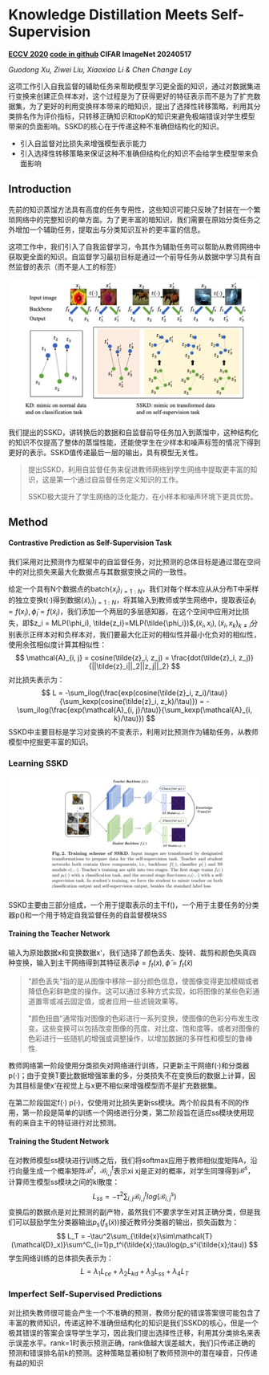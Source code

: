 # Knowledge Distillation Meets Self-Supervision

**[ECCV 2020](https://link.springer.com/chapter/10.1007/978-3-030-58545-7_34)	[code in github](https://github.com/xuguodong03/SSKD)	CIFAR  ImageNet	20240517**

*Guodong Xu, Ziwei Liu, Xiaoxiao Li & Chen Change Loy* 

这项工作引入自我监督的辅助任务来帮助模型学习更全面的知识，通过对数据集进行变换来创建正负样本对，这个过程是为了获得更好的特征表示而不是为了扩充数据集，为了更好的利用变换样本带来的暗知识，提出了选择性转移策略，利用其分类排名作为评价指标，只转移正确知识和topK的知识来避免极端错误对学生模型带来的负面影响。SSKD的核心在于传递这种不准确但结构化的知识。

- 引入自监督对比损失来增强模型表示能力
- 引入选择性转移策略来保证这种不准确但结构化的知识不会给学生模型带来负面影响

## Introduction

先前的知识蒸馏方法具有高度的任务专用性，这些知识可能只反映了封装在一个繁琐网络中的完整知识的单方面。为了更丰富的暗知识，我们需要在原始分类任务之外增加一个辅助任务，提取出与分类知识互补的更丰富的信息。

这项工作中，我们引入了自我监督学习，令其作为辅助任务可以帮助从教师网络中获取更全面的知识。自监督学习最初目标是通过一个前导任务从数据中学习具有自然监督的表示（而不是人工的标签）

![image-20240516150251188](imgs/image-20240516150251188.png)

我们提出的SSKD，讲转换后的数据和自监督前导任务加入到蒸馏中，这种结构化的知识不仅提高了整体的蒸馏性能，还能使学生在少样本和噪声标签的情况下得到更好的表示。SSKD值传递最后一层的输出，具有模型无关性。

> 提出SSKD，利用自监督任务来促进教师网络到学生网络中提取更丰富的知识，这是第一个通过自监督任务定义知识的工作。
>
> SSKD极大提升了学生网络的泛化能力，在小样本和噪声环境下更具优势。

## Method

#### Contrastive Prediction as Self-Supervision Task

我们采用对比预测作为框架中的自监督任务，对比预测的总体目标是通过潜在空间中的对比损失来最大化数据点与其数据变换之间的一致性。

给定一个具有N个数据点的batch$\{x_i \}_{i=1:N}$，我们对每个样本应从从分布T中采样的独立变换t(·)得到数据$\{\tilde{x})_i\}_{i=1:N}$，将其输入到教师或学生网络中，提取表征$\phi_i=f(x_i), \tilde{\phi}_i = f(\tilde{x}_i)$，我们添加一个两层的多层感知器，在这个空间中应用对比损失，即$z_i = MLP(\phi_i), \tilde{z_i}=MLP(\tilde{\phi_i})$,$(\tilde{x}_i, x_i), (\tilde{x}_i, x_k)_{k\neq i}$分别表示正样本对和负样本对，我们要最大化正对的相似性并最小化负对的相似性，使用余弦相似度计算其相似性：
$$
\mathcal{A}_{i, j} = cosine(\tilde{z}_i, z_j) = \frac{dot(\tilde{z}_i, z_j)}{||\tilde{z}_i||_2||z_j||_2}
$$
对比损失表示为：
$$
L = -\sum_ilog(\frac{exp(cosine(\tilde{z}_i, z_i)/\tau)}{\sum_kexp(cosine(\tilde{z}_i, z_k)/\tau)}) = -\sum_ilog(\frac{exp(\mathcal{A}_{i, j}/\tau)}{\sum_kexp(\mathcal{A}_{i, k}/\tau)})
$$
SSKD中主要目标是学习对变换的不变表示，利用对比预测作为辅助任务，从教师模型中挖掘更丰富的知识。

### Learning SSKD 

![image-20240516153728830](imgs/image-20240516153728830.png)

SSKD主要由三部分组成，一个用于提取表示的主干f()，一个用于主要任务的分类器p()和一个用于特定自我监督任务的自监督模块SS

#### Training the Teacher Network

输入为原始数据x和变换数据x‘，我们选择了颜色丢失、旋转、裁剪和颜色失真四种变换，输入到主干网络得到其特征表示$\phi=f_t(x), \tilde{\phi}=f_t(\tilde{x})$

> "颜色丢失"指的是从图像中移除一部分颜色信息，使图像变得更加模糊或者降低色彩鲜艳度的操作。这可以通过多种方式实现，如将图像的某些色彩通道置零或减去固定值，或者应用一些滤镜效果等。
>
> "颜色扭曲"通常指对图像的色彩进行一系列变换，使图像的色彩分布发生改变。这些变换可以包括改变图像的亮度、对比度、饱和度等，或者对图像的色彩进行一些随机的增强或调整操作，以增加数据的多样性和模型的鲁棒性.

教师网络第一阶段使用分类损失对网络进行训练，只更新主干网络f(·)和分类器p(·)；由于变换T要比数据增强笨重的多，分类损失不在变换后的数据上计算，因为其目标是使x’在视觉上与x更不相似来增强模型而不是扩充数据集。

在第二阶段固定f(·) p(·)，仅使用对比损失更新ss模块。两个阶段具有不同的作用，第一阶段是简单的训练一个网络进行分类，第二阶段旨在适应ss模块使用现有的来自主干的特征进行对比预测。

#### Training the Student Network

在对教师模型ss模块进行训练之后，我们将softmax应用于教师相似度矩阵A，沿行向量生成一个概率矩阵$\mathcal{B}^t$，$\mathcal{B}^t_{i, j}$表示xi xj是正对的概率，对学生同理得到$\mathcal{B}^s$，计算师生模型ss模块之间的kl散度：
$$
L_{ss} = -\tau^2\sum_{i,j}\mathcal{B}^t_{i,j}log(\mathcal{B}^s_{i,j})
$$
变换后的数据点是对比预测的副产物，虽然我们不要求学生对其正确分类，但是我们可以鼓励学生分类器输出$p_s(f_s(\tilde{x}))$接近教师分类器的输出，损失函数为：
$$
L_T = -\tau^2\sum_{\tilde{x}\sim\mathcal{T}(\mathcal{D}_x)}\sum^C_{i=1}p_t^i(\tilde{x};\tau)log(p_s^i(\tilde{x};\tau))
$$
学生网络训练的总体损失表示为：
$$
L = \lambda_1L_{ce} + \lambda_2L_{kd} + \lambda_3L_{ss} + \lambda_4L_{T}
$$

### Imperfect Self-Supervised Predictions

对比损失教师很可能会产生一个不准确的预测，教师分配的错误答案很可能包含了丰富的教师知识，传递这种不准确但结构化的知识是我们SSKD的核心，但是一个极其错误的答案会误导学生学习，因此我们提出选择性迁移，利用其分类排名来表示误差水平。rank=1时表示预测正确，rank值越大误差越大，我们只传递正确的预测和错误排名前k的预测。这种策略显著抑制了教师预测中的潜在噪音，只传递有益的知识